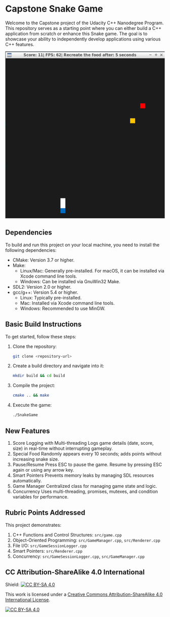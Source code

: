 # Capstone Snake Game

Welcome to the Capstone project of the Udacity C++ Nanodegree Program. This repository serves as a starting point where you can either build a C++ application from scratch or enhance this Snake game. The goal is to showcase your ability to independently develop applications using various C++ features.

<img src="snake-game.gif"/>

## Dependencies

To build and run this project on your local machine, you need to install the following dependencies:

- CMake: Version 3.7 or higher.
- Make:
  - Linux/Mac: Generally pre-installed. For macOS, it can be installed via Xcode command line tools.
  - Windows: Can be installed via GnuWin32 Make.
- SDL2: Version 2.0 or higher.
- gcc/g++: Version 5.4 or higher.
  - Linux: Typically pre-installed.
  - Mac: Installed via Xcode command line tools.
  - Windows: Recommended to use MinGW.

## Basic Build Instructions

To get started, follow these steps:

1. Clone the repository:
    ```bash
    git clone <repository-url>
    ```

2. Create a build directory and navigate into it:
    ```bash
    mkdir build && cd build
    ```

3. Compile the project:
    ```bash
    cmake .. && make
    ```

4. Execute the game:
    ```bash
    ./SnakeGame
    ```

## New Features

1. Score Logging with Multi-threading
Logs game details (date, score, size) in real-time without interrupting gameplay.
2.	Special Food
Randomly appears every 10 seconds; adds points without increasing snake size.
3.	Pause/Resume
Press ESC to pause the game. Resume by pressing ESC again or using any arrow key.
4.	Smart Pointers
Prevents memory leaks by managing SDL resources automatically.
5.	Game Manager
Centralized class for managing game state and logic.
6.	Concurrency
Uses multi-threading, promises, mutexes, and condition variables for performance.

## Rubric Points Addressed

This project demonstrates:

1. C++ Functions and Control Structures: `src/game.cpp`
2. Object-Oriented Programming: `src/GameManager.cpp`, `src/Renderer.cpp`
3. File I/O: `src/GameSessionLogger.cpp`
4. Smart Pointers: `src/Renderer.cpp`
5. Concurrency: `src/GameSessionLogger.cpp`, `src/GameManager.cpp`

## CC Attribution-ShareAlike 4.0 International


Shield: [![CC BY-SA 4.0][cc-by-sa-shield]][cc-by-sa]

This work is licensed under a
[Creative Commons Attribution-ShareAlike 4.0 International License][cc-by-sa].

[![CC BY-SA 4.0][cc-by-sa-image]][cc-by-sa]

[cc-by-sa]: http://creativecommons.org/licenses/by-sa/4.0/
[cc-by-sa-image]: https://licensebuttons.net/l/by-sa/4.0/88x31.png
[cc-by-sa-shield]: https://img.shields.io/badge/License-CC%20BY--SA%204.0-lightgrey.svg